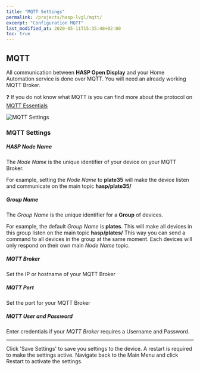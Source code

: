 ```yaml
---
title: "MQTT Settings"
permalink: /projects/hasp-lvgl/mqtt/
excerpt: "Configuration MQTT"
last_modified_at: 2020-05-11T15:35:48+02:00
toc: true
---
```


## MQTT

All communication between **HASP Open Display** and your Home Automation service is done over MQTT. You will need an already working MQTT Broker.

:question: If you do not know what MQTT is you can find more about the protocol on [MQTT Essentials](http://www.hivemq.com/mqtt-essentials/)

![MQTT Settings](../../../assets/images/2020/mqtt_settings.png "MQTT Settings")


### MQTT Settings

##### HASP Node Name
The *Node Name* is the unique identifier of your device on your MQTT Broker.

For example, setting the *Node Name* to **plate35** will make the device listen and communicate on the main topic **hasp/plate35/**

##### Group Name
The *Group Name* is the unique identifier for a **Group** of devices.

For example, the default *Group Name* is **plates**. This will make all devices in this group listen on the main topic **hasp/plates/**
This way you can send a command to all devices in the group at the same moment. Each devices will only respond on their own main *Node Name* topic.

##### MQTT Broker
Set the IP or hostname of your MQTT Broker

##### MQTT Port
Set the port for your MQTT Broker

##### MQTT User and Password
Enter credentials if your *MQTT Broker* requires a Username and Password.

---

Click 'Save Settings' to save you settings to the device. A restart is required to make the settings active. Navigate back to the Main Menu and click Restart to activate the settings.

